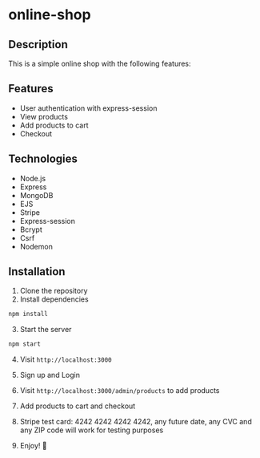 # online-shop

## Description

This is a simple online shop with the following features:

## Features

- User authentication with express-session
- View products
- Add products to cart
- Checkout

## Technologies

- Node.js
- Express
- MongoDB
- EJS
- Stripe
- Express-session
- Bcrypt
- Csrf
- Nodemon

## Installation

1. Clone the repository
2. Install dependencies

```bash
npm install
```

3. Start the server

```bash
npm start
```

4. Visit `http://localhost:3000`

5. Sign up and Login

6. Visit `http://localhost:3000/admin/products` to add products

7. Add products to cart and checkout

8. Stripe test card: 4242 4242 4242 4242, any future date, any CVC and any ZIP code will work for testing purposes

9. Enjoy! 🎉
